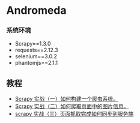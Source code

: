 Andromeda
=========


### 系统环境
* Scrapy==1.3.0
* requests==2.12.3
* selenium==3.0.2
* phantomjs==2.1.1


## 教程
* [Scrapy 实战（一）如何构建一个爬虫系统。](http://jiaxin.im/blog/scrapy-jiao-cheng-yi-ru-he-gou/)
* [Scrapy 实战（二）如何爬取页面中的图片信息。](http://jiaxin.im/blog/scrapy-shi-zhan-er-pa-qu-ye-mi/)
* [scrapy 实战（三）页面抓取完成如何同步到服务端 ](http://jiaxin.im/blog/scrapy-shi-zhan-san-ye-mian-zh/)

